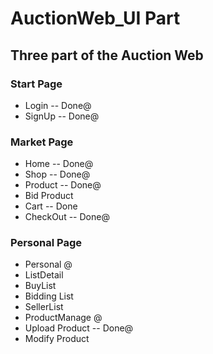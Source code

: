 # AuctionWeb_UI Part
## Three part of the Auction Web  
### Start Page  
*  Login -- Done@
*  SignUp -- Done@
### Market Page
*  Home -- Done@
*  Shop -- Done@
*  Product -- Done@
*  Bid Product
*  Cart -- Done
*  CheckOut -- Done@
### Personal Page  
*  Personal @
*  ListDetail
*  BuyList
*  Bidding List
*  SellerList
*  ProductManage @
*  Upload Product -- Done@
*  Modify Product
